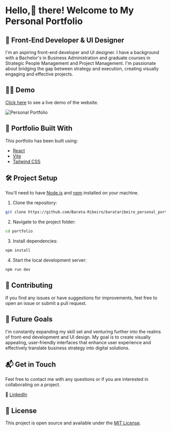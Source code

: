 # Hello,🖖 there! Welcome to My Personal Portfolio

## 🎨 Front-End Developer & UI Designer

I'm an aspiring front-end developer and UI designer. I have a background with a Bachelor's in Business Administration and graduate courses in Strategic People Management and Project Management. I'm passionate about bridging the gap between strategy and execution, creating visually engaging and effective projects.

## 👨‍💻 Demo

[Click here](https://github.com/Barata-Ribeiro/barataribeiro_personal_portfolio/) to see a live demo of the website.

![Personal Portfolio](./public/screenshot.gif)

## 🚀 Portfolio Built With

This portfolio has been built using:

- [React](https://reactjs.org/)
- [Vite](https://vitejs.dev/)
- [Tailwind CSS](https://tailwindcss.com/)

## 🛠️ Project Setup

You'll need to have [Node.js](https://nodejs.org/en/download/) and [npm](https://www.npmjs.com/get-npm) installed on your machine.

1. Clone the repository:

```bash
git clone https://github.com/Barata-Ribeiro/barataribeiro_personal_portfolio.git
```

2. Navigate to the project folder:

```bash
cd portfolio
```

3. Install dependencies:

```bash
npm install
```

4. Start the local development server:

```bash
npm run dev
```

## 🤝 Contributing

If you find any issues or have suggestions for improvements, feel free to open an issue or submit a pull request.

## 🔮 Future Goals

I'm constantly expanding my skill set and venturing further into the realms of front-end development and UI design. My goal is to create visually appealing, user-friendly interfaces that enhance user experience and effectively translate business strategy into digital solutions.

## 📬 Get in Touch

Feel free to contact me with any questions or if you are interested in collaborating on a project.

🔗 [LinkedIn](https://www.linkedin.com/in/jo%C3%A3o-mendes-jorge-barata-ribeiro-645073118/)

## 📜 License

This project is open source and available under the [MIT License](LICENSE).
